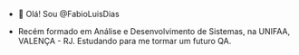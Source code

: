 - 👋 Olá! Sou @FabioLuisDias

- Recém formado em Análise e Desenvolvimento de Sistemas, na UNIFAA, VALENÇA - RJ.
  Estudando para me tormar um futuro QA.

